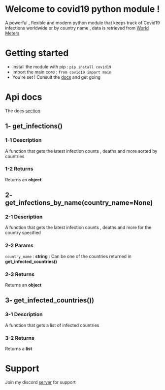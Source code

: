 # Welcome to covid19 python module !
A powerful , flexible and modern python module that keeps track of Covid19 infections worldwide or by country name , data is retrieved from [World Meters](https://www.worldometers.info/coronavirus/)
# Getting started
* Install the module with pip : `pip install covid19`
* Import the main core : `from covid19 import main`
* You're set ! Consult the [docs](#api-docs) and get going
# Api docs
The docs <a href="#api-docs">section</a>

## 1- get_infections()
### 1-1 Description
A function that gets the latest infection counts , deaths and more sorted by countries
### 1-2 Returns
Returns an **object**

## 2- get_infections_by_name(country_name=None)
### 2-1 Description
A function that gets the latest infection counts , deaths and more for the country specified
### 2-2 Params
`country_name` : __string__  : Can be one of the countries returned in **get_infected_countries()**
### 2-3 Returns
Returns an **object** 

## 3- get_infected_countries())
### 3-1 Description
A function that gets a list of infected countries
### 3-2 Returns
Returns a **list** 
# Support
Join my discord [server](https://discord.gg/9fhkSZH) for support
